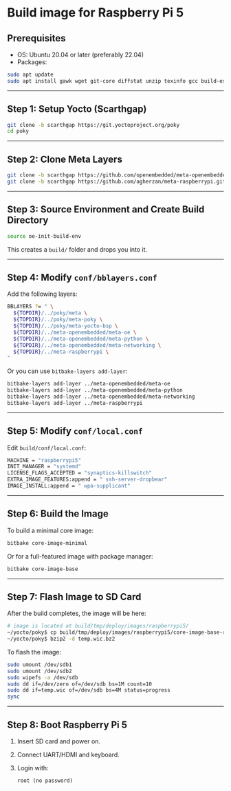 # Build image for Raspberry Pi 5

## Prerequisites

* OS: Ubuntu 20.04 or later (preferably 22.04)
* Packages:

```bash
sudo apt update
sudo apt install gawk wget git-core diffstat unzip texinfo gcc build-essential chrpath socat cpio python3 python3-pip python3-pexpect xz-utils debianutils iputils-ping python3-git python3-jinja2 libegl1-mesa libsdl1.2-dev xterm python3-subunit mesa-common-dev zstd liblz4-tool
```

---

## Step 1: Setup Yocto (Scarthgap)

```bash
git clone -b scarthgap https://git.yoctoproject.org/poky
cd poky
```

---

## Step 2: Clone Meta Layers

```bash
git clone -b scarthgap https://github.com/openembedded/meta-openembedded.git
git clone -b scarthgap https://github.com/agherzan/meta-raspberrypi.git
```

---

## Step 3: Source Environment and Create Build Directory

```bash
source oe-init-build-env
```

This creates a `build/` folder and drops you into it.

---

## Step 4: Modify `conf/bblayers.conf`

Add the following layers:

```bash
BBLAYERS ?= " \
  ${TOPDIR}/../poky/meta \
  ${TOPDIR}/../poky/meta-poky \
  ${TOPDIR}/../poky/meta-yocto-bsp \
  ${TOPDIR}/../meta-openembedded/meta-oe \
  ${TOPDIR}/../meta-openembedded/meta-python \
  ${TOPDIR}/../meta-openembedded/meta-networking \
  ${TOPDIR}/../meta-raspberrypi \
"
```

Or you can use `bitbake-layers add-layer`:

```bash
bitbake-layers add-layer ../meta-openembedded/meta-oe
bitbake-layers add-layer ../meta-openembedded/meta-python
bitbake-layers add-layer ../meta-openembedded/meta-networking
bitbake-layers add-layer ../meta-raspberrypi
```

---

## Step 5: Modify `conf/local.conf`

Edit `build/conf/local.conf`:

```bash
MACHINE = "raspberrypi5"
INIT_MANAGER = "systemd"
LICENSE_FLAGS_ACCEPTED = "synaptics-killswitch"
EXTRA_IMAGE_FEATURES:append = " ssh-server-dropbear"
IMAGE_INSTALL:append = " wpa-supplicant"
```

---

## Step 6: Build the Image

To build a minimal core image:

```bash
bitbake core-image-minimal
```

Or for a full-featured image with package manager:

```bash
bitbake core-image-base
```

---

## Step 7: Flash Image to SD Card

After the build completes, the image will be here:

```bash
# image is located at build/tmp/deploy/images/raspberrypi5/
~/yocto/poky$ cp build/tmp/deploy/images/raspberrypi5/core-image-base-raspberrypi5.rootfs-20250620013625.wic.bz2 temp.wic.bz2
~/yocto/poky$ bzip2 -d temp.wic.bz2
```

To flash the image:

```bash
sudo umount /dev/sdb1
sudo umount /dev/sdb2
sudo wipefs -a /dev/sdb
sudo dd if=/dev/zero of=/dev/sdb bs=1M count=10
sudo dd if=temp.wic of=/dev/sdb bs=4M status=progress
sync

```

---

## Step 8: Boot Raspberry Pi 5

1. Insert SD card and power on.
2. Connect UART/HDMI and keyboard.
3. Login with:

   ```
   root (no password)
   ```

